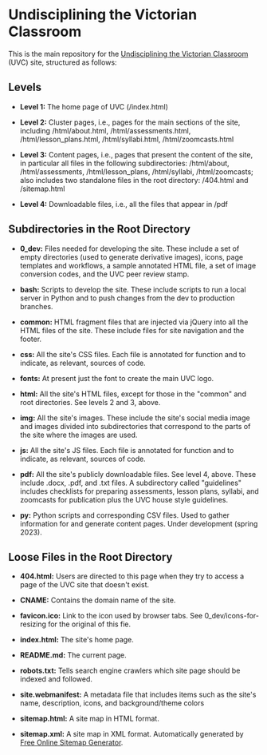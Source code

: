 # Undisciplining the Victorian Classroom

This is the main repository for the [Undisciplining the Victorian Classroom](https://undiscipliningvc.org/) (UVC) site, structured as follows:

## Levels
* **Level 1:** The home page of UVC (/index.html)

* **Level 2:** Cluster pages, i.e., pages for the main sections of the site, including /html/about.html, /html/assessments.html, /html/lesson_plans.html, /html/syllabi.html, /html/zoomcasts.html

* **Level 3:** Content pages, i.e., pages that present the content of the site, in particular all files in the following subdirectories: /html/about, /html/assessments, /html/lesson_plans, /html/syllabi, /html/zoomcasts; also includes two standalone files in the root directory: /404.html and /sitemap.html

* **Level 4:** Downloadable files, i.e., all the files that appear in /pdf

## Subdirectories in the Root Directory
* **0_dev:** Files needed for developing the site. These include a set of empty directories (used to generate derivative images), icons, page templates and workflows, a sample annotated HTML file, a set of image conversion codes, and the UVC peer review stamp.

* **bash:** Scripts to develop the site. These include scripts to run a local server in Python and to push changes from the dev to production branches.

* **common:** HTML fragment files that are injected via jQuery into all the HTML files of the site. These include files for site navigation and the footer.

* **css:** All the site's CSS files. Each file is annotated for function and to indicate, as relevant, sources of code.

* **fonts:** At present just the font to create the main UVC logo.

* **html:** All the site's HTML files, except for those in the "common" and root directories. See levels 2 and 3, above.

* **img:** All the site's images. These include the site's social media image and images divided into subdirectories that correspond to the parts of the site where the images are used.

* **js:** All the site's JS files. Each file is annotated for function and to indicate, as relevant, sources of code.

* **pdf:** All the site's publicly downloadable files. See level 4, above. These include .docx, .pdf, and .txt files. A subdirectory called "guidelines" includes checklists for preparing assessments, lesson plans, syllabi, and zoomcasts for publication plus the UVC house style guidelines.

* **py:** Python scripts and corresponding CSV files. Used to gather information for and generate content pages. Under development (spring 2023).

## Loose Files in the Root Directory
* **404.html:** Users are directed to this page when they try to access a page of the UVC site that doesn't exist.

* **CNAME:** Contains the domain name of the site.

* **favicon.ico:** Link to the icon used by browser tabs. See 0_dev/icons-for-resizing for the original of this fie.

* **index.html:** The site's home page.

* **README.md:** The current page.

* **robots.txt:** Tells search engine crawlers which site page should be indexed and followed.

* **site.webmanifest:** A metadata file that includes items such as the site's name, description, icons, and background/theme colors

* **sitemap.html:** A site map in HTML format.

* **sitemap.xml:** A site map in XML format. Automatically generated by [Free Online Sitemap Generator](www.xml-sitemaps.com).